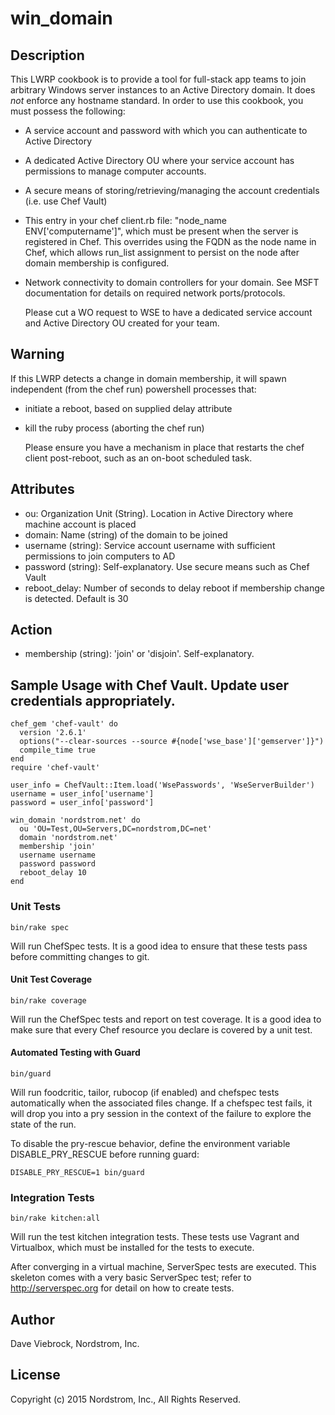 # win_domain

## Description

This LWRP cookbook is to provide a tool for full-stack app teams to join arbitrary Windows server instances to an Active Directory
domain.  It does *not* enforce any hostname standard.  In order to use this cookbook, you must possess the following:

* A service account and password with which you can authenticate to Active Directory
* A dedicated Active Directory OU where your service account has permissions to manage computer accounts.
* A secure means of storing/retrieving/managing the account credentials (i.e. use Chef Vault)
* This entry in your chef client.rb file: "node_name ENV['computername']", which must be present when the server is registered in Chef.  This overrides using the FQDN as the node name in Chef, which allows run_list assignment to persist on the node after domain membership is configured.
* Network connectivity to domain controllers for your domain.  See MSFT documentation for details on required network ports/protocols.

    Please cut a WO request to WSE to have a dedicated service account and Active Directory OU created for your team.

## Warning
If this LWRP detects a change in domain membership, it will spawn independent (from the chef run) powershell processes that:

* initiate a reboot, based on supplied delay attribute
* kill the ruby process (aborting the chef run)

    Please ensure you have a mechanism in place that restarts the chef client post-reboot, such as an on-boot scheduled task.

## Attributes

* ou: Organization Unit (String).  Location in Active Directory where machine account is placed
* domain: Name (string) of the domain to be joined
* username (string): Service account username with sufficient permissions to join computers to AD
* password (string): Self-explanatory.  Use secure means such as Chef Vault
* reboot_delay: Number of seconds to delay reboot if membership change is detected.  Default is 30

## Action

* membership (string): 'join' or 'disjoin'.  Self-explanatory.

## Sample Usage with Chef Vault.  Update user credentials appropriately.

    chef_gem 'chef-vault' do
      version '2.6.1'
      options("--clear-sources --source #{node['wse_base']['gemserver']}")
      compile_time true
    end
    require 'chef-vault'

    user_info = ChefVault::Item.load('WsePasswords', 'WseServerBuilder')
    username = user_info['username']
    password = user_info['password']

    win_domain 'nordstrom.net' do
      ou 'OU=Test,OU=Servers,DC=nordstrom,DC=net'
      domain 'nordstrom.net'
      membership 'join'
      username username
      password password
      reboot_delay 10
    end

### Unit Tests

    bin/rake spec

Will run ChefSpec tests.  It is a good idea to ensure that these
tests pass before committing changes to git.

#### Unit Test Coverage

    bin/rake coverage

Will run the ChefSpec tests and report on test coverage.  It is a
good idea to make sure that every Chef resource you declare is covered
by a unit test.

#### Automated Testing with Guard

    bin/guard

Will run foodcritic, tailor, rubocop (if enabled) and chefspec tests
automatically when the associated files change.  If a chefspec test
fails, it will drop you into a pry session in the context of the
failure to explore the state of the run.

To disable the pry-rescue behavior, define the environment variable
DISABLE_PRY_RESCUE before running guard:

    DISABLE_PRY_RESCUE=1 bin/guard

### Integration Tests

    bin/rake kitchen:all

Will run the test kitchen integration tests.  These tests use Vagrant
and Virtualbox, which must be installed for the tests to execute.

After converging in a virtual machine, ServerSpec tests are executed.
This skeleton comes with a very basic ServerSpec test; refer to
http://serverspec.org for detail on how to create tests.

## Author

Dave Viebrock, Nordstrom, Inc.

## License

Copyright (c) 2015 Nordstrom, Inc., All Rights Reserved.
